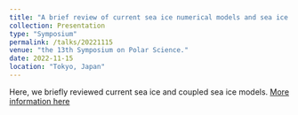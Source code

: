 ```yaml
---
title: "A brief review of current sea ice numerical models and sea ice modelling through two-way ocean-sea ice coupled model."
collection: Presentation
type: "Symposium"
permalink: /talks/20221115
venue: "the 13th Symposium on Polar Science."
date: 2022-11-15
location: "Tokyo, Japan"
---
```

Here, we briefly reviewed current sea ice and coupled sea ice models. [More information here](https://www.nipr.ac.jp/symposium2022/)

